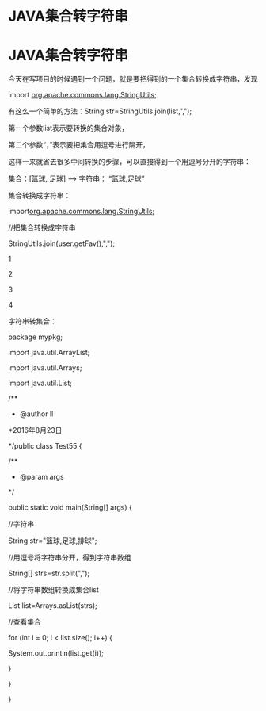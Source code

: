 # JAVA集合转字符串

# JAVA集合转字符串

今天在写项目的时候遇到一个问题，就是要把得到的一个集合转换成字符串，发现

import [org.apache.commons.lang.StringUtils;](http://org.apache.commons.lang.stringutils;/) 

有这么一个简单的方法：String str=StringUtils.join(list,",");

第一个参数list表示要转换的集合对象，

第二个参数“，”表示要把集合用逗号进行隔开，

这样一来就省去很多中间转换的步骤，可以直接得到一个用逗号分开的字符串：

集合：[篮球, 足球] –> 字符串： “篮球,足球”

集合转换成字符串：

import[org.apache.commons.lang.StringUtils;](http://org.apache.commons.lang.stringutils;/)

//把集合转换成字符串

StringUtils.join(user.getFav(),",");

1

2

3

4

字符串转集合：

package mypkg;

import java.util.ArrayList;

import java.util.Arrays;

import java.util.List;

/**

* @author ll

*2016年8月23日

*/public class Test55 {

/**

* @param args

*/

public static void main(String[] args) {

//字符串

String str="篮球,足球,排球";

//用逗号将字符串分开，得到字符串数组

String[] strs=str.split(",");

//将字符串数组转换成集合list

List list=Arrays.asList(strs);

//查看集合

for (int i = 0; i < list.size(); i++) {

System.out.println(list.get(i));

}

}

}